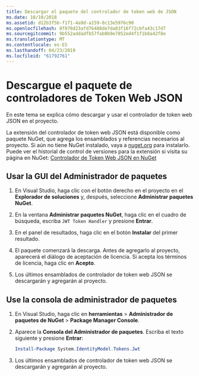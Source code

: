 ```yaml
---
title: Descargar el paquete del controlador de token web de JSON
ms.date: 10/10/2018
ms.assetid: d12b3f5b-f1f1-4a9d-a159-0c13e5976c90
ms.openlocfilehash: 8f878d23afd76488de7da03f16f72cbfa43c17d7
ms.sourcegitcommit: 9b552addadfb57fab0b9e7852ed4f1f1b8a42f8e
ms.translationtype: MT
ms.contentlocale: es-ES
ms.lasthandoff: 04/23/2019
ms.locfileid: "61792761"
---
```

# <a name="download-the-json-web-token-handler-package"></a>Descargue el paquete de controladores de Token Web JSON

En este tema se explica cómo descargar y usar el controlador de token web JSON en el proyecto.

La extensión del controlador de token web JSON está disponible como paquete NuGet, que agrega los ensamblados y referencias necesarios al proyecto. Si aún no tiene NuGet instalado, vaya a [nuget.org](https://nuget.org) para instalarlo. Puede ver el historial de control de versiones para la extensión si visita su página en NuGet: [Controlador de Token Web JSON en NuGet](https://www.nuget.org/packages/System.IdentityModel.Tokens.Jwt/)

## <a name="use-the-package-manager-gui"></a>Usar la GUI del Administrador de paquetes

1. En Visual Studio, haga clic con el botón derecho en el proyecto en el **Explorador de soluciones** y, después, seleccione **Administrar paquetes NuGet**.

2. En la ventana **Administrar paquetes NuGet**, haga clic en el cuadro de búsqueda, escriba `JWT Token Handler` y presione **Entrar**.

3. En el panel de resultados, haga clic en el botón **Instalar** del primer resultado.

4. El paquete comenzará la descarga. Antes de agregarlo al proyecto, aparecerá el diálogo de aceptación de licencia. Si acepta los términos de licencia, haga clic en **Acepto**.

5. Los últimos ensamblados de controlador de token web JSON se descargarán y agregarán al proyecto.

## <a name="use-the-package-manager-console"></a>Use la consola de administrador de paquetes

1. En Visual Studio, haga clic en **herramientas** > **Administrador de paquetes de NuGet** > **Package Manager Console**.

2. Aparece la **Consola del Administrador de paquetes**. Escriba el texto siguiente y presione **Entrar**:

    ```powershell
    Install-Package System.IdentityModel.Tokens.Jwt
    ```

3. Los últimos ensamblados de controlador de token web JSON se descargarán y agregarán al proyecto.